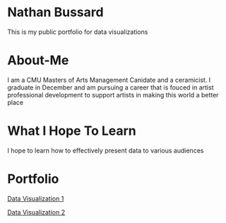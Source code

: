 # Nathan Bussard
This is my public portfolio for data visualizations 

# About-Me 
I am a CMU Masters of Arts Management Canidate and a ceramicist. I graduate in December and am pursuing a career that is fouced in artist professional development to support artists in making this world a better place

# What I Hope To Learn
I hope to learn how to effectively present data to various audiences 

# Portfolio
[Data Visualization 1](/dataviz1.md)

[Data Visualization 2](/Dataviz2.md)
